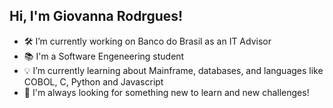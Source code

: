 ## Hi, I'm Giovanna Rodrgues!

- 🛠️ I’m currently working on Banco do Brasil as an IT Advisor
- 📚 I'm a Software Engeneering student
- 💡 I’m currently learning about Mainframe, databases, and languages like COBOL, C, Python and Javascript
- 🌟 I'm always looking for something new to learn and new challenges!

